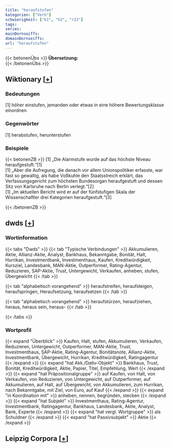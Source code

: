 ```yaml
---
title: "heraufstufen"
kategorien: ["Verb"]
schwierigkeit: ["k1", "h2", "r22"]
tags:
series:
mainDornseiffs:
domainDornseiffs:
url: "heraufstufen"
---
```


{{< betonenÜbs >}}
**Übersetzung:**  
{{< /betonenÜbs >}}

## Wiktionary [[+](https://de.wiktionary.org/wiki/heraufstufen)]

### Bedeutungen
[1] höher einstufen, jemanden oder etwas in eine höhere Bewertungsklasse einordnen  

### Gegenwörter
[1]  herabstufen, herunterstufen  

### Beispiele
{{< betonenZB >}}
[1] „Die Alarmstufe wurde auf das höchste Niveau heraufgestuft.“[1]  
[1] „Aber die Aufregung, die danach vor allem Unionspolitiker erfasste, war fast so gewaltig, als habe Voßkuhle den Staatsstreich erklärt, das Verfassungsgericht zum höchsten Bundesorgan heraufgestuft und dessen Sitz von Karlsruhe nach Berlin verlegt.“[2]  
[1] „Im aktuellen Bericht wird er auf der fünfstufigen Skala der Wissenschaftler drei Kategorien heraufgestuft.“[3]  

{{< /betonenZB >}}


## dwds [[+](https://www.dwds.de/wb/heraufstufen)]

### Wortinformation
{{< tabs "Dwds" >}}
{{< tab "Typische Verbindungen" >}}
Akkumulieren, Aktie, Allianz-Aktie, Analyst, Bankhaus, Bekanntgabe, Bonität, Halt, Hurrikan, Investmentbank, Investmenthaus, Kaufen, Kreditwürdigkeit, Kursziel, Landesbank, MAN-Aktie, Outperformer, Rating-Agentur, Reduzieren, SAP-Aktie, Trust, Untergewicht, Verkaufen, anheben, stufen, Übergewicht
{{< /tab >}}

{{< tab "alphabetisch vorangehend" >}}
heraufstreifen, heraufsteigen, heraufspringen, Heraufsetzung, heraufsetzen
{{< /tab >}}

{{< tab "alphabetisch vorangehend" >}}
heraufstürzen, heraufziehen, heraus, heraus sein, heraus-
{{< /tab >}}

{{< /tabs >}}

### Wortprofil
{{< expand "Überblick" >}} Kaufen, Halt, stufen, Akkumulieren, Verkaufen, Reduzieren, Untergewicht, Outperformer, MAN-Aktie, Trust, Investmenthaus, SAP-Aktie, Rating-Agentur, Bonitätsnote, Allianz-Aktie, Investmentbank, Übergewicht, Hurrikan, Kreditwürdigkeit, Ratingagentur {{< /expand >}}
{{< expand "hat Akk./Dativ-Objekt" >}} Bankhaus, Trust, Bonität, Kreditwürdigkeit, Aktie, Papier, Titel, Empfehlung, Wert {{< /expand >}}
{{< expand "hat Präpositionalgruppe" >}} auf Kaufen, von Halt, von Verkaufen, von Reduzieren, von Untergewicht, auf Outperformer, auf Akkumulieren, auf Halt, auf Übergewicht, von Akkumulieren, zum Hurrikan, nach Bekanntgabe, mit Ziel, von Euro, auf Kauf {{< /expand >}}
{{< expand "in Koordination mit" >}} anheben, nennen, begründen, stecken {{< /expand >}}
{{< expand "hat Subjekt" >}} Investmenthaus, Rating-Agentur, Investmentbank, Ratingagentur, Bankhaus, Landesbank, Aktie, Analyst, Bank, Experte {{< /expand >}}
{{< expand "hat vergl. Wortgruppe" >}} als Schuldner {{< /expand >}}
{{< expand "hat Passivsubjekt" >}} Aktie {{< /expand >}}

## Leipzig Corpora [[+](https://corpora.uni-leipzig.de/en/res?word=heraufstufen&corpusId=deu_newscrawl-public_2018)]

